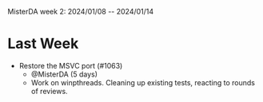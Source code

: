 MisterDA week 2: 2024/01/08 -- 2024/01/14

# Last Week

- Restore the MSVC port (#1063)
  - @MisterDA (5 days)
  - Work on winpthreads. Cleaning up existing tests, reacting to
    rounds of reviews.
